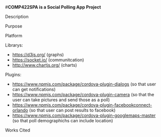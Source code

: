 #**COMP422SPA is a Social Polling App Project**

Description 

Purpose

Platform

Librarys: 
- https://d3js.org/ (graphs)
- https://socket.io/ (communitcation) 
- http://www.chartjs.org/ (charts)

Plugins: 
- https://www.npmjs.com/package/cordova-plugin-dialogs (so that user can get notifications)
- https://www.npmjs.com/package/cordova-plugin-camera (so that the user can take pictures and send those as a poll)
- https://www.npmjs.com/package/cordova-plugin-facebookconnect-orlando (so that user can post results to facebook)
- https://www.npmjs.com/package/cordova-plugin-googlemaps-master (so that poll demographichs can include location) 

Works Cited 

